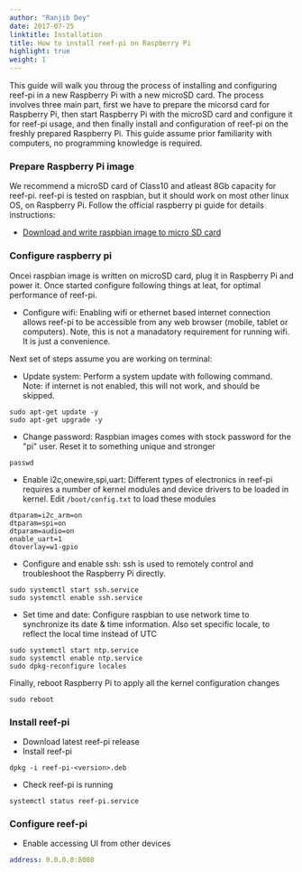 ```yaml
---
author: "Ranjib Dey"
date: 2017-07-25
linktitle: Installation
title: How to install reef-pi on Raspberry Pi
highlight: true
weight: 1
---
```


This guide will walk you throug the process of installing and configuring reef-pi in a new Raspberry Pi with a new microSD card. The process involves three main part, first we have to prepare the micorsd card for Raspberry Pi, then start Raspberry Pi with the microSD card and configure it for reef-pi usage, and then finally install and configuration of reef-pi on the freshly prepared Raspberry Pi. This guide assume prior familiarity with computers, no programming knowledge is required.

### Prepare Raspberry Pi image

We recommend a microSD card of Class10 and atleast 8Gb capacity for reef-pi. reef-pi is tested on raspbian, but it should work on most other linux OS, on Raspberry Pi. Follow the official raspberry pi guide for details instructions:
- [Download and write raspbian image to micro SD card](https://www.raspberrypi.org/documentation/installation/installing-images/)

### Configure raspberry pi

Oncei raspbian image is written on microSD card, plug it in Raspberry Pi and power it. Once started configure following things at leat, for optimal performance of reef-pi.

- Configure wifi: Enabling wifi or ethernet based internet connection allows reef-pi to be accessible from any web browser (mobile, tablet or computers). Note, this is not a manadatory requirement for running wifi. It is just a convenience.

Next set of steps assume you are working on terminal:
- Update system: Perform a system update with following command. Note: if internet is not enabled, this will not work, and should be skipped.
```
sudo apt-get update -y
sudo apt-get upgrade -y
```

- Change password: Raspbian images comes with stock password for the "pi" user. Reset it to something unique and stronger

```
passwd
```
- Enable i2c,onewire,spi,uart: Different types of electronics in reef-pi requires a number of kernel modules and device drivers to be loaded in kernel. Edit `/boot/config.txt` to load these modules

```
dtparam=i2c_arm=on
dtparam=spi=on
dtparam=audio=on
enable_uart=1
dtoverlay=w1-gpio
```

- Configure and enable ssh: ssh is used to remotely control and troubleshoot the Raspberry Pi directly.

```
sudo systemctl start ssh.service
sudo systemctl enable ssh.service
```
- Set time and date: Configure raspbian to use network time to synchronize its date & time information. Also set specific locale, to reflect the local time instead of UTC

```
sudo systemctl start ntp.service
sudo systemctl enable ntp.service
sudo dpkg-reconfigure locales
```

Finally, reboot Raspberry Pi to apply all the kernel configuration changes

```
sudo reboot
```

### Install reef-pi

- Download latest reef-pi release
- Install reef-pi

```
dpkg -i reef-pi-<version>.deb
```
- Check reef-pi is running

```
systemctl status reef-pi.service
```

### Configure reef-pi

- Enable accessing UI from other devices

```yaml
address: 0.0.0.0:8080
```
